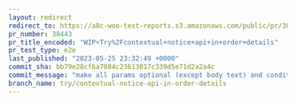 ```yaml
---
layout: redirect
redirect_to: https://a8c-woo-test-reports.s3.amazonaws.com/public/pr/38443/e2e/index.html
pr_number: 38443
pr_title_encoded: "WIP+Try%2Fcontextual+notice+api+in+order+details"
pr_test_type: e2e
last_published: "2023-05-25 23:32:49 +0000"
commit_sha: bb79e28cf6a7884c23613017c339d5e71d2a2a4c
commit_message: "make all params optional (except body text) and conditonally render b…"
branch_name: try/contextual-notice-api-in-order-details
---
```

